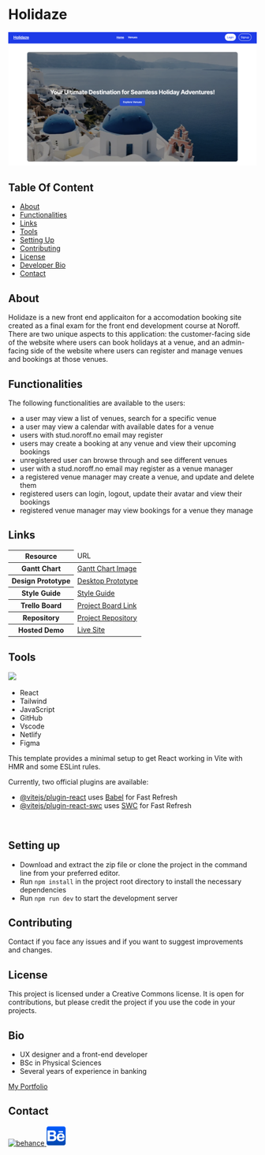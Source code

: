 # Holidaze

![Homepage Preview](/src/assets/images/holidazeImage.jpg)

## Table Of Content

- [About](#about)
- [Functionalities](#functionalities)
- [Links](#links)
- [Tools](#tools)
- [Setting Up](#setting-up)
- [Contributing](#contributing)
- [License](#license)
- [Developer Bio](#bio)
- [Contact](#contact)

## About

Holidaze is a new front end applicaiton for a accomodation booking site created as a final exam for the front end development course at Noroff. There are two unique aspects to this application: the customer-facing side of the website where users can book holidays at a venue, and an admin-facing side of the website where users can register and manage venues and bookings at those venues.

## Functionalities

The following functionalities are available to the users:

- a user may view a list of venues, search for a specific venue
- a user may view a calendar with available dates for a venue
- users with stud.noroff.no email may register
- users may create a booking at any venue and view their upcoming bookings
- unregistered user can browse through and see different venues
- user with a stud.noroff.no email may register as a venue manager
- a registered venue manager may create a venue, and update and delete them
- registered users can login, logout, update their avatar and view their bookings
- registered venue manager may view bookings for a venue they manage

## Links

<table>
  <thead>
    <tr>
      <th>Resource</th>
      <td>URL</td>
    </tr>
  </thead>
  <tbody>
    <tr>
      <th>Gantt Chart</th>
      <td><a href="https://drive.google.com/file/d/1w3Yexp5pryzmyH78ONcBsIVaEb__MngP/view?usp=drive_link">Gantt Chart Image</a></td>
    </tr>
    <tr>
      <th>Design Prototype</th>
      <td><a href="https://www.figma.com/proto/E7pYry1HY0eZQQbkXR99ky/Holidaze?page-id=0%3A1&type=design&node-id=58-2688&viewport=1712%2C-316%2C0.16&t=GH4bkIC3ywusbnyr-1&scaling=scale-down-width&mode=design">Desktop Prototype</a></td> 
    </tr>
    <tr>
      <th>Style Guide</th>
      <td><a href="https://www.figma.com/file/O9CSU4wqS8V86Mw0dx80YX/Holidaze-style-guide?type=design&node-id=0%3A1&mode=design&t=95FsUStrFdRp4MjX-1">Style Guide</a></td>
    </tr>
    <tr>
      <th>Trello Board</th>
      <td><a href="https://trello.com/invite/b/Dimphnns/ATTI19ec2d5a7415577aba1b9cd4ec6854bcC9CDC2DF/holidaze-pe-2">Project Board Link</a></td>
    </tr>
    <tr>
      <th>Repository</th>
      <td><a href="https://github.com/sayeda-chattopadhyay/holidaze">Project Repository</a></td>
    </tr>
    <tr>
      <th>Hosted Demo</th>
      <td><a href="https://ornate-flan-63ec17.netlify.app/">Live Site</a></td>
    </tr>
  </tbody>
</table>

## Tools

<img src="https://skillicons.dev/icons?i=react,tailwind,js,github,vscode,netlify,figma"/>

- React
- Tailwind
- JavaScript
- GitHub
- Vscode
- Netlify
- Figma

This template provides a minimal setup to get React working in Vite with HMR and some ESLint rules.

Currently, two official plugins are available:

- [@vitejs/plugin-react](https://github.com/vitejs/vite-plugin-react/blob/main/packages/plugin-react/README.md) uses [Babel](https://babeljs.io/) for Fast Refresh
- [@vitejs/plugin-react-swc](https://github.com/vitejs/vite-plugin-react-swc) uses [SWC](https://swc.rs/) for Fast Refresh

</br>

## Setting up

- Download and extract the zip file or clone the project in the command line from your preferred editor.
- Run `npm install` in the project root directory to install the necessary dependencies
- Run `npm run dev` to start the development server

## Contributing

Contact if you face any issues and if you want to suggest improvements and changes.

## License

This project is licensed under a Creative Commons license. It is open for contributions, but please credit the project if you use the code in your projects.

## Bio

- UX designer and a front-end developer
- BSc in Physical Sciences
- Several years of experience in banking

<a href="https://endearing-froyo-04825b.netlify.app/">My Portfolio</a>

## Contact

<a href="https://www.linkedin.com/in/sayeda-chattopadhyay-7b33ba156/" target="_blank"> <img src="https://user-images.githubusercontent.com/83353551/195984318-dc867bbc-1288-4872-ba34-e6a4a7700535.png" alt="behance" width="40" height="40"/> </a> <a href="https://www.behance.net/gallery/111339401/UX-Portfolio" target="_blank"> <img src="https://github.com/devicons/devicon/blob/master/icons/behance/behance-original.svg" alt="behance" width="40" height="40"/> </a>
